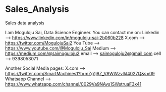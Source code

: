 # Sales_Analysis
Sales data analysis

I am Moguloju Sai, Data Science Engineer.
You can contact me on:
Linkedin --> https://www.linkedin.com/in/moguloju-sai-2b060b228
X.com --> https://twitter.com/MogulojuSai2
You Tube --> https://www.youtube.com/@Moguloju_Sai
Medium --> https://medium.com/@saimoguloju2
email --> saimoguloju2@gmail.com
cell --> 9398053071

Another Social Media pages:
X.com --> https://twitter.com/SmartMachines1?t=mZg1j9Z_V8WWzvlkl4027Q&s=09
Whatsapp Channel --> https://www.whatsapp.com/channel/0029Va9NAvs1SWstruaF3x41
